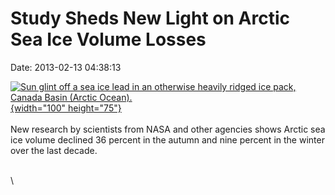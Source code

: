 Study Sheds New Light on Arctic Sea Ice Volume Losses
=====================================================

Date: 2013-02-13 04:38:13

[![Sun glint off a sea ice lead in an otherwise heavily ridged ice pack,
Canada Basin (Arctic
Ocean).](http://www.jpl.nasa.gov/images/earth/arctic/20130213/artic20130213-th.jpg){width="100"
height="75"}](http://www.jpl.nasa.gov/news/news.cfm?release=2013-057&rn=news.xml&rst=3691)\
\
New research by scientists from NASA and other agencies shows Arctic sea
ice volume declined 36 percent in the autumn and nine percent in the
winter over the last decade.

\
\
